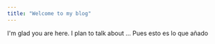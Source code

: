 ```yaml
---
title: "Welcome to my blog"
---
```


I'm glad you are here. I plan to talk about ...
Pues esto es lo que añado
